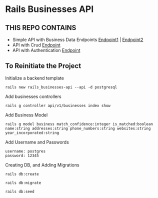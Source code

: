 # Rails Businesses API

## THIS REPO CONTAINS
  - Simple API with Business Data Endpoints [Endpoint1](https://github.com/RaoAkif/RailsBusinessesAPI/tree/main1) | [Endpoint2](https://github.com/RaoAkif/RailsBusinessesAPI/tree/main2)
  - API with Crud [Endpoint](https://github.com/RaoAkif/RailsBusinessesAPI/tree/api_crud)
  - API with Authentication [Endpoint](https://github.com/RaoAkif/RailsBusinessesAPI/tree/api-auth-access_authentication)

## To Reinitiate the Project

Initialize a backend template
```
rails new rails_businesses-api --api -d postgresql
```

Add businesses controllers
```
rails g controller api/v1/businesses index show
```

Add Business Model
```
rails g model business match_confidence:integer is_matched:boolean name:string addresses:string phone_numbers:string websites:string year_incorporated:string
```

Add Username and Passwords
```
username: postgres
password: 12345
```

Creating DB, and Adding Migrations
```
rails db:create
```
```
rails db:migrate
```
```
rails db:seed
```

